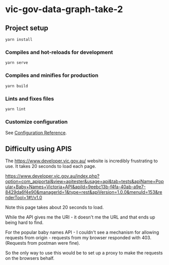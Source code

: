 # vic-gov-data-graph-take-2

## Project setup
```
yarn install
```

### Compiles and hot-reloads for development
```
yarn serve
```

### Compiles and minifies for production
```
yarn build
```

### Lints and fixes files
```
yarn lint
```

### Customize configuration
See [Configuration Reference](https://cli.vuejs.org/config/).




## Difficulty using APIS

The https://www.developer.vic.gov.au/ website is incredibly frustrating to use. It takes 20 seconds to load each page. 


https://www.developer.vic.gov.au/index.php?option=com_apiportal&view=apitester&usage=api&tab=tests&apiName=Popular+Baby+Names+Victoria+API&apiId=9eebc13b-f4fa-40ab-a9e7-8429da6f4e90&managerId=1&type=rest&apiVersion=1.0.0&menuId=153&renderTool=1#!/v1.0

Note this page takes about 20 seconds to load. 


While the API gives me the URI - it doesn't me the URL and that ends up being hard to find. 


For the popular baby names API - I couldn't see a mechanism for allowing requests from origin - requests from my browser responded with 403. (Requests from postman were fine). 

So the only way to use this would be to set up a proxy to make the requests on the browsers behalf. 


